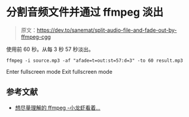 # 分割音频文件并通过 ffmpeg 淡出

> 原文：<https://dev.to/sanemat/split-audio-file-and-fade-out-by-ffmpeg-cgg>

使用前 60 秒。从每 3 秒 57 秒淡出。

```
ffmpeg -i source.mp3 -af "afade=t=out:st=57:d=3" -to 60 result.mp3 
```

Enter fullscreen mode Exit fullscreen mode

## 参考文献

*   [想尽量理解的 ffmpeg -小龙虾看着...](https://zariganitosh.hatenablog.jp/entry/20150619/understand_ffmpeg)